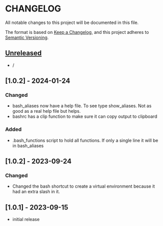 # CHANGELOG

All notable changes to this project will be documented in this file.

The format is based on [Keep a Changelog],
and this project adheres to [Semantic Versioning].

## [Unreleased]

- /

## [1.0.2] - 2024-01-24

### Changed

- bash_aliases now have a help file. To see type show_aliases. Not as good as a real help file but helps.
- bashrc has a clip function to make sure it can copy output to clipboard

### Added

- .bash_functions script to hold all functions. If only a single line it will be in bash_aliases

## [1.0.2] - 2023-09-24

### Changed

- Changed the bash shortcut to create a virtual environment because it had an extra slash in it.

## [1.0.1] - 2023-09-15

- initial release

<!-- Links -->
[keep a changelog]: https://keepachangelog.com/en/1.0.0/
[semantic versioning]: https://semver.org/spec/v2.0.0.html

<!-- Versions -->
[unreleased]: https://github.com/Author/Repository/compare/v0.0.2...HEAD
[0.0.2]: https://github.com/Author/Repository/compare/v0.0.1...v0.0.2
[0.0.1]: https://github.com/Author/Repository/releases/tag/v0.0.1